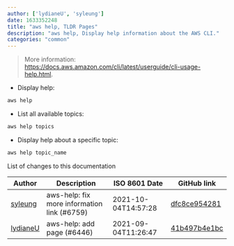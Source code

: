 ```yaml
---
author: ['lydianeU', 'syleung']
date: 1633352248
title: "aws help, TLDR Pages"
description: "aws help, Display help information about the AWS CLI."
categories: "common"
---
```

> More information: <https://docs.aws.amazon.com/cli/latest/userguide/cli-usage-help.html>.

- Display help:

```bash
aws help
```

- List all available topics:

```bash
aws help topics
```

- Display help about a specific topic:

```bash
aws help topic_name
```
List of changes to this documentation


Author | Description | ISO 8601 Date | GitHub link
------|-----|-----|-----
[syleung](mailto:syleung@users.noreply.github.com) | aws-help: fix more information link (#6759) | 2021-10-04T14:57:28 | [dfc8ce954281](https://github.com/tldr-pages/tldr/commit/dfc8ce954281a9ddeac70c9616cfc9d93f5048c3)
[lydianeU](mailto:49678718+lydianeU@users.noreply.github.com) | aws-help: add page (#6446) | 2021-09-04T11:26:47 | [41b497b4e1bc](https://github.com/tldr-pages/tldr/commit/41b497b4e1bc333ebe6500fda4bdfce078b615b9)

